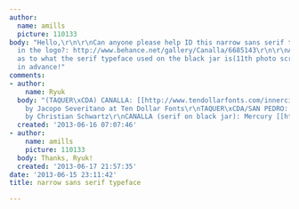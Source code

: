 ```yaml
---
author:
  name: amills
  picture: 110133
body: "Hello,\r\n\r\nCan anyone please help ID this narrow sans serif typeface used
  in the logo?: http://www.behance.net/gallery/Canalla/6685143\r\n\r\nAlso, I'm curious
  as to what the serif typeface used on the black jar is(11th photo scrolling down)?\r\n\r\nThanks
  in advance!"
comments:
- author:
    name: Ryuk
  body: "(TAQUER\xCDA) CANALLA: [[http://www.tendollarfonts.com/innercity-2-0|Innercity]]
    by Jacopo Severitano at Ten Dollar Fonts\r\nTAQUER\xCDA/SAN PEDRO: [[http://commercialtype.com/typefaces/graphik|Graphik]]
    by Christian Schwartz\r\nCANALLA (serif on black jar): Mercury [[http://www.typography.com/fonts/font_overview.php?productLineID=100017|Text]]/[[http://www.typography.com/fonts/font_overview.php?productLineID=100016|Display]]\r\n"
  created: '2013-06-16 07:07:46'
- author:
    name: amills
    picture: 110133
  body: Thanks, Ryuk!
  created: '2013-06-17 21:57:35'
date: '2013-06-15 23:11:42'
title: narrow sans serif typeface

---
```


